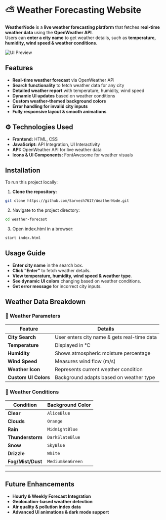 # ⛅ Weather Forecasting Website

**WeatherNode** is a **live weather forecasting platform** that fetches **real-time weather data** using the **OpenWeather API**.  
Users can **enter a city name** to get weather details, such as **temperature, humidity, wind speed & weather conditions**. 

![UI Preview](https://private-user-images.githubusercontent.com/178065542/437732489-ee9d427f-d3eb-4ec7-84fe-eb36c33f763c.png?jwt=eyJhbGciOiJIUzI1NiIsInR5cCI6IkpXVCJ9.eyJpc3MiOiJnaXRodWIuY29tIiwiYXVkIjoicmF3LmdpdGh1YnVzZXJjb250ZW50LmNvbSIsImtleSI6ImtleTUiLCJleHAiOjE3NDU2Nzk4MzUsIm5iZiI6MTc0NTY3OTUzNSwicGF0aCI6Ii8xNzgwNjU1NDIvNDM3NzMyNDg5LWVlOWQ0MjdmLWQzZWItNGVjNy04NGZlLWViMzZjMzNmNzYzYy5wbmc_WC1BbXotQWxnb3JpdGhtPUFXUzQtSE1BQy1TSEEyNTYmWC1BbXotQ3JlZGVudGlhbD1BS0lBVkNPRFlMU0E1M1BRSzRaQSUyRjIwMjUwNDI2JTJGdXMtZWFzdC0xJTJGczMlMkZhd3M0X3JlcXVlc3QmWC1BbXotRGF0ZT0yMDI1MDQyNlQxNDU4NTVaJlgtQW16LUV4cGlyZXM9MzAwJlgtQW16LVNpZ25hdHVyZT0xZGM0YTU5MjJiNjc0ZmUzNGZkODI2NTZlYWVjNTk4NzllNmNlMTkzNjNlYzhlMThmN2Y5NDEwZTU4M2ZiNWM4JlgtQW16LVNpZ25lZEhlYWRlcnM9aG9zdCJ9.1LzaTElkAADt-9rGjgMEy0ejiuTQ_bFtYeWXJ_9YHLY) 


## Features  
- **Real-time weather forecast** via OpenWeather API  
- **Search functionality** to fetch weather data for any city  
- **Detailed weather report** with temperature, humidity, wind speed  
- **Dynamic UI updates** based on weather conditions  
- **Custom weather-themed background colors**  
- **Error handling for invalid city inputs**  
- **Fully responsive layout & smooth animations**  

## ⚙️ Technologies Used  
- **Frontend:** HTML, CSS  
- **JavaScript:** API Integration, UI Interactivity  
- **API:** OpenWeather API for live weather data  
- **Icons & UI Components:** FontAwesome for weather visuals  

## Installation  
To run this project locally:  
1. **Clone the repository:**  
```bash
git clone https://github.com/Sarvesh7617/WeatherNode.git
```
2. Navigate to the project directory:
```bash
cd weather-forecast
```
3. Open index.html in a browser:
```bash
start index.html
```
## Usage Guide  
- **Enter city name** in the search box.  
- **Click "Enter"** to fetch weather details.  
- **View temperature, humidity, wind speed & weather type**.  
- **See dynamic UI colors** changing based on weather conditions.  
- **Get error message** for incorrect city inputs.  


## Weather Data Breakdown  

### 🔹 **Weather Parameters**
| **Feature**  | **Details** |
|-------------|------------|
| **City Search**  | User enters city name & gets real-time data |
| **Temperature**  | Displayed in °C |
| **Humidity**  | Shows atmospheric moisture percentage |
| **Wind Speed**  | Measures wind flow (m/s) |
| **Weather Icon**  | Represents current weather condition |
| **Custom UI Colors** | Background adapts based on weather type |

### 🔹 **Weather Conditions**
| **Condition**  | **Background Color** |
|--------------|--------------------|
| **Clear** | `AliceBlue` |
| **Clouds** | `Orange` |
| **Rain** | `MidnightBlue` |
| **Thunderstorm** | `DarkSlateBlue` |
| **Snow** | `SkyBlue` |
| **Drizzle** | `White` |
| **Fog/Mist/Dust** | `MediumSeaGreen` |

---

## Future Enhancements  
- **Hourly & Weekly Forecast Integration**  
- **Geolocation-based weather detection**  
- **Air quality & pollution index data**  
- **Advanced UI animations & dark mode support**  

